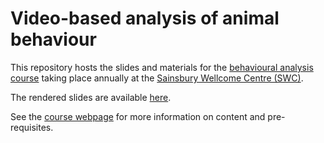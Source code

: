 # Video-based analysis of animal behaviour
This repository hosts the slides and materials for the
[behavioural analysis course](https://software-skills.neuroinformatics.dev/courses/video-analysis.html) taking place annually at the [Sainsbury Wellcome Centre (SWC)](https://www.sainsburywellcome.org/web/).

The rendered slides are available [here](https://neuroinformatics.dev/course-behavioural-analysis/#/title-slide).

See the [course webpage](https://software-skills.neuroinformatics.dev/courses/video-analysis.html) for 
more information on content and pre-requisites.
